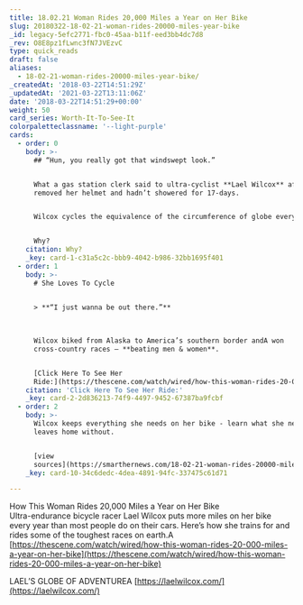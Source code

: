 ```yaml
---
title: 18.02.21 Woman Rides 20,000 Miles a Year on Her Bike
slug: 20180322-18-02-21-woman-rides-20000-miles-year-bike
_id: legacy-5efc2771-fbc0-45aa-b11f-eed3bb4dc7d8
_rev: O8E8pz1fLwnc3fN7JVEzvC
type: quick_reads
draft: false
aliases:
  - 18-02-21-woman-rides-20000-miles-year-bike/
_createdAt: '2018-03-22T14:51:29Z'
_updatedAt: '2021-03-22T13:11:06Z'
date: '2018-03-22T14:51:29+00:00'
weight: 50
card_series: Worth-It-To-See-It
colorpaletteclassname: '--light-purple'
cards:
  - order: 0
    body: >-
      ## “Hun, you really got that windswept look.”


      What a gas station clerk said to ultra-cyclist **Lael Wilcox** after she
      removed her helmet and hadn’t showered for 17-days.


      Wilcox cycles the equivalence of the circumference of globe every year.


      Why?
    citation: Why?
    _key: card-1-c31a5c2c-bbb9-4042-b986-32bb1695f401
  - order: 1
    body: >-
      # She Loves To Cycle


      > **“I just wanna be out there.”**  
        
        
        
      Wilcox biked from Alaska to America’s southern border andA won
      cross-country races – **beating men & women**.


      [Click Here To See Her
      Ride:](https://thescene.com/watch/wired/how-this-woman-rides-20-000-miles-a-year-on-her-bike)
    citation: 'Click Here To See Her Ride:'
    _key: card-2-2d836213-74f9-4497-9452-67387ba9fcbf
  - order: 2
    body: >-
      Wilcox keeps everything she needs on her bike - learn what she never
      leaves home without.


      [view
      sources](https://smarthernews.com/18-02-21-woman-rides-20000-miles-year-bike/)
    _key: card-10-34c6dedc-4dea-4891-94fc-337475c61d71

---
```

How This Woman Rides 20,000 Miles a Year on Her Bike  
Ultra-endurance bicycle racer Lael Wilcox puts more miles on her bike every year than most people do on their cars. Here’s how she trains for and rides some of the toughest races on earth.A [https://thescene.com/watch/wired/how-this-woman-rides-20-000-miles-a-year-on-her-bike](https://thescene.com/watch/wired/how-this-woman-rides-20-000-miles-a-year-on-her-bike)

LAEL’S GLOBE OF ADVENTUREA [https://laelwilcox.com/](https://laelwilcox.com/)